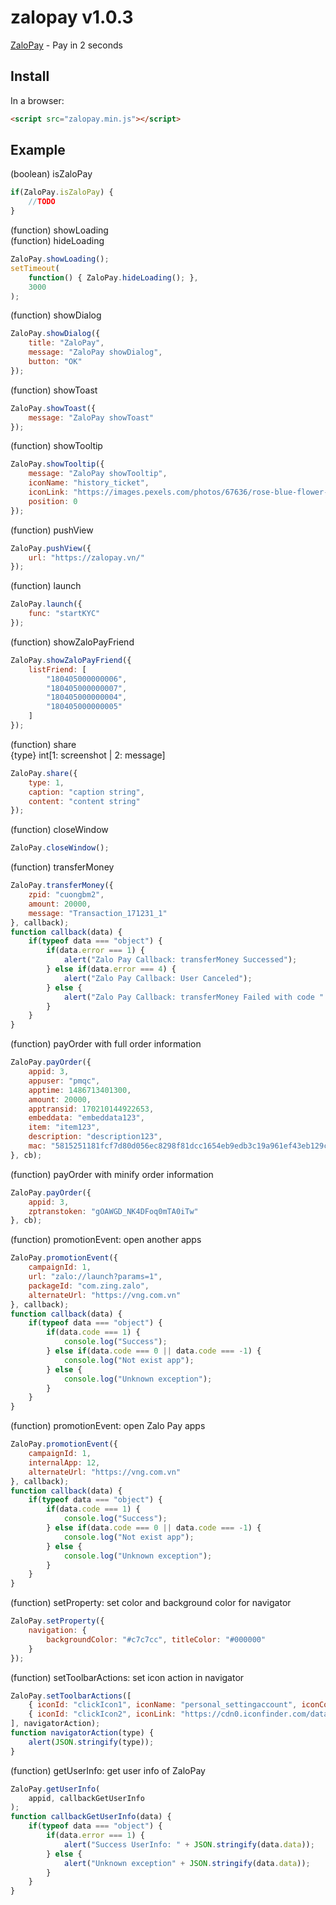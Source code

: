 # zalopay v1.0.3

[ZaloPay](https://zalopay.vn) - Pay in 2 seconds

## Install

In a browser:
```html
<script src="zalopay.min.js"></script>
```

## Example

(boolean) isZaloPay
```js
if(ZaloPay.isZaloPay) {
    //TODO
}
```

(function) showLoading<br />
(function) hideLoading
```js
ZaloPay.showLoading();
setTimeout(
    function() { ZaloPay.hideLoading(); },
    3000
);
```

(function) showDialog
```js
ZaloPay.showDialog({
    title: "ZaloPay",
    message: "ZaloPay showDialog",
    button: "OK"
});
```

(function) showToast
```js
ZaloPay.showToast({
    message: "ZaloPay showToast"
});
```

(function) showTooltip
```js
ZaloPay.showTooltip({
    message: "ZaloPay showTooltip",
    iconName: "history_ticket",
    iconLink: "https://images.pexels.com/photos/67636/rose-blue-flower-rose-blooms-67636.jpeg",
    position: 0
});
```

(function) pushView
```js
ZaloPay.pushView({
    url: "https://zalopay.vn/"
});
```

(function) launch
```js
ZaloPay.launch({
    func: "startKYC"
});
```

(function) showZaloPayFriend
```js
ZaloPay.showZaloPayFriend({
    listFriend: [
        "180405000000006",
        "180405000000007",
        "180405000000004",
        "180405000000005"
    ]
});
```

(function) share<br />
{type} int[1: screenshot | 2: message]
```js
ZaloPay.share({
    type: 1,
    caption: "caption string",
    content: "content string"
});
```

(function) closeWindow
```js
ZaloPay.closeWindow();
```

(function) transferMoney
```js
ZaloPay.transferMoney({
    zpid: "cuongbm2",
    amount: 20000,
    message: "Transaction_171231_1"
}, callback);
function callback(data) {
    if(typeof data === "object") {
        if(data.error === 1) {
            alert("Zalo Pay Callback: transferMoney Successed");
        } else if(data.error === 4) {
            alert("Zalo Pay Callback: User Canceled");
        } else {
            alert("Zalo Pay Callback: transferMoney Failed with code " + data.errorCode);
        }
    }
}
```

(function) payOrder with full order information
```js
ZaloPay.payOrder({
    appid: 3,
    appuser: "pmqc",
    apptime: 1486713401300,
    amount: 20000,
    apptransid: 170210144922653,
    embeddata: "embeddata123",
    item: "item123",
    description: "description123",
    mac: "5815251181fcf7d80d056ec8298f81dcc1654eb9edb3c19a961ef43eb129c307"
}, cb);
```

(function) payOrder with minify order information
```js
ZaloPay.payOrder({
    appid: 3,
    zptranstoken: "gOAWGD_NK4DFoq0mTA0iTw"
}, cb);
```

(function) promotionEvent: open another apps
```js
ZaloPay.promotionEvent({
    campaignId: 1,
    url: "zalo://launch?params=1",
    packageId: "com.zing.zalo",
    alternateUrl: "https://vng.com.vn"
}, callback);
function callback(data) {
    if(typeof data === "object") {
        if(data.code === 1) {
            console.log("Success");
        } else if(data.code === 0 || data.code === -1) {
            console.log("Not exist app");
        } else {
            console.log("Unknown exception");
        }
    }
}
```

(function) promotionEvent: open Zalo Pay apps
```js
ZaloPay.promotionEvent({
    campaignId: 1,
    internalApp: 12,
    alternateUrl: "https://vng.com.vn"
}, callback);
function callback(data) {
    if(typeof data === "object") {
        if(data.code === 1) {
            console.log("Success");
        } else if(data.code === 0 || data.code === -1) {
            console.log("Not exist app");
        } else {
            console.log("Unknown exception");
        }
    }
}
```

(function) setProperty: set color and background color for navigator
```js
ZaloPay.setProperty({
    navigation: {
        backgroundColor: "#c7c7cc", titleColor: "#000000"
    }
});
```

(function) setToolbarActions: set icon action in navigator
```js
ZaloPay.setToolbarActions([
    { iconId: "clickIcon1", iconName: "personal_settingaccount", iconColor: "#000000" },
    { iconId: "clickIcon2", iconLink: "https://cdn0.iconfinder.com/data/icons/entypo/92/button2-48.png" }
], navigatorAction);
function navigatorAction(type) {
    alert(JSON.stringify(type));
}
```

(function) getUserInfo: get user info of ZaloPay
```js
ZaloPay.getUserInfo(
    appid, callbackGetUserInfo
);
function callbackGetUserInfo(data) {
    if(typeof data === "object") {
        if(data.error === 1) {
            alert("Success UserInfo: " + JSON.stringify(data.data));
        } else {
            alert("Unknown exception" + JSON.stringify(data.data));
        }
    }
}
```
